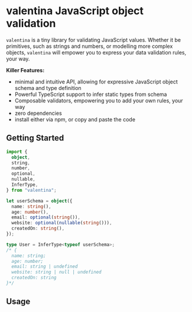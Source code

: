 # valentina JavaScript object validation

`valentina` is a tiny library for validating JavaScript values. Whether it be primitives, such as strings and numbers, or modelling more complex objects, `valentina` will empower you to express your data validation rules, your way.

**Killer Features:**

- minimal and intuitive API, allowing for expressive JavaScript object schema and type definition
- Powerful TypeScript support to infer static types from schema
- Composable validators, empowering you to add your own rules, your way
- zero dependencies
- install either via npm, or copy and paste the code

## Getting Started

```typescript
import {
  object,
  string,
  number,
  optional,
  nullable,
  InferType,
} from "valentina";

let userSchema = object({
  name: string(),
  age: number(),
  email: optional(string()),
  website: optional(nullable(string())),
  createdOn: string(),
});

type User = InferType<typeof userSchema>;
/* {
  name: string;
  age: number;
  email: string | undefined
  website: string | null | undefined
  createdOn: string
}*/
```

## Usage
